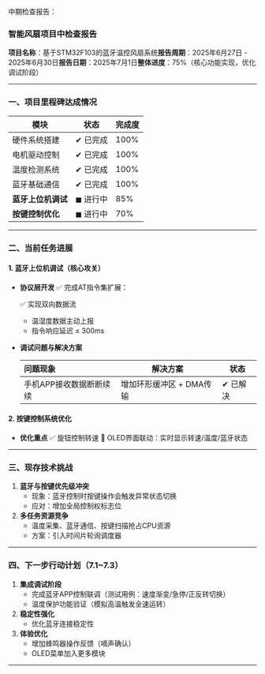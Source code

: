 中期检查报告：

### 智能风扇项目中检查报告

**项目名称**：基于STM32F103的蓝牙温控风扇系统
 ​**​报告周期​**​：2025年6月27日 - 2025年6月30日
 ​**​报告日期​**​：2025年7月1日
 ​**​整体进度​**​：75%（核心功能实现，优化调试阶段）

------

### 一、项目里程碑达成情况

| 模块               | 状态     | 完成度 |
| ------------------ | -------- | ------ |
| 硬件系统搭建       | ✔ 已完成 | 100%   |
| 电机驱动控制       | ✔ 已完成 | 100%   |
| 温度检测系统       | ✔ 已完成 | 100%   |
| 蓝牙基础通信       | ✔ 已完成 | 100%   |
| **蓝牙上位机调试** | ◼ 进行中 | 85%    |
| **按键控制优化**   | ◼ 进行中 | 70%    |

------

### 二、当前任务进展

#### 1. 蓝牙上位机调试（核心攻关）

- **协议层开发**
   ✅ 完成AT指令集扩展：

  ✅ 实现双向数据流

  - 温湿度数据主动上报
  - 指令响应延迟 ≤ 300ms

- **调试问题与解决方案**

  | 问题现象                | 解决方案                 | 状态     |
  | :---------------------- | ------------------------ | -------- |
  | 手机APP接收数据断断续续 | 增加环形缓冲区 + DMA传输 | ✔ 已解决 |

#### 2. 按键控制系统优化

- **优化重点**
   ✅ 旋钮控制转速
   🚧 OLED界面联动：实时显示转速/温度/蓝牙状态

------

### 三、现存技术挑战

1. **蓝牙与按键优先级冲突**
   - 现象：蓝牙控制时按键操作会触发异常状态切换
   - 应对：增加全局控制权标志位
2. **多任务资源竞争**
   - 温度采集、蓝牙通信、按键扫描抢占CPU资源
   - 方案：引入时间片轮询调度器

------

### 四、下一步行动计划（7.1~7.3）

1. **集成调试阶段**
   -  完成蓝牙APP控制联调（测试用例：速度渐变/急停/正反转切换）
   -  温度保护功能验证（模拟高温触发全速运转）
2. **稳定性强化**
   - 优化蓝牙连接稳定性
3. **体验优化**
   -  增加蜂鸣器操作反馈（嘀声确认）
   -  OLED菜单加入更多模块

------

